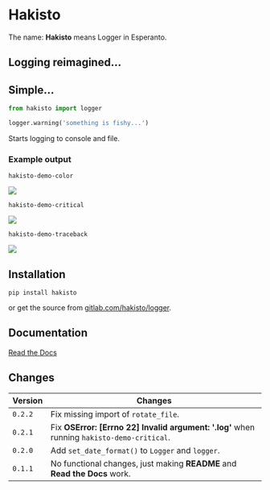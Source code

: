 # Hakisto

The name: **Hakisto** means Logger in Esperanto.

## Logging reimagined...

## Simple...

```python
from hakisto import logger

logger.warning('something is fishy...')
```

Starts logging to console and file.

### Example output

```
hakisto-demo-color
```

![](https://gitlab.com/hakisto/logger/-/raw/main/docs/images/demo-color.png)

```
hakisto-demo-critical
```

![](https://gitlab.com/hakisto/logger/-/raw/main/docs/images/demo-critical.png)

```
hakisto-demo-traceback
```

![](https://gitlab.com/hakisto/logger/-/raw/main/docs/images/demo-traceback.png)

## Installation

```
pip install hakisto
```

or get the source from [gitlab.com/hakisto/logger](https://gitlab.com/hakisto/logger/).

## Documentation

[Read the Docs](https://hakisto.readthedocs.io)

## Changes

| Version | Changes                                                                                                  |
|---------|----------------------------------------------------------------------------------------------------------|
| `0.2.2` | Fix missing import of `rotate_file`.                                                                     |
| `0.2.1` | Fix **OSError: [Errno 22] Invalid argument: '<frozen runpy>.log'** when running `hakisto-demo-critical`. |
| `0.2.0` | Add `set_date_format()` to `Logger` and `logger`.                                                        |
| `0.1.1` | No functional changes, just making **README** and **Read the Docs** work.                                |
